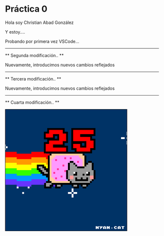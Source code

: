  # Práctica 0

Hola soy Christian Abad González

Y estoy....

Probando por primera vez VSCode...
****************************************************
** Segunda modificación.. **

Nuevamente, introducimos nuevos cambios reflejados
****************************************************
** Tercera modificación.. **

Nuevamente, introducimos nuevos cambios reflejados
****************************************************
** Cuarta modificación.. **

![](Ejercicio2-img1.gif)